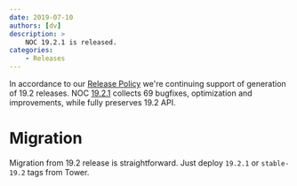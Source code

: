 ```yaml
---
date: 2019-07-10
authors: [dv]
description: >
    NOC 19.2.1 is released.
categories:
    - Releases
---
```

In accordance to our [Release Policy](../../release-policy/index.md)
we're continuing support of generation of 19.2 releases. 
NOC [19.2.1](https://code.getnoc.com/noc/noc/tags/19.2.1)
collects 69 bugfixes, optimization and improvements, while fully
preserves 19.2 API.

# Migration
Migration from 19.2 release is straightforward. Just deploy 
`19.2.1` or `stable-19.2` tags from Tower.

